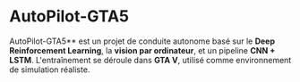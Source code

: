 # AutoPilot-GTA5
AutoPilot-GTA5** est un projet de conduite autonome basé sur le **Deep Reinforcement Learning**, la **vision par ordinateur**, et un pipeline **CNN + LSTM**. L'entraînement se déroule dans **GTA V**, utilisé comme environnement de simulation réaliste.
